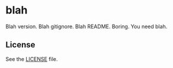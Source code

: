 blah
====
Blah version. Blah gitignore. Blah README. Boring. You need blah.

## License
See the [LICENSE](./LICENSE) file.
